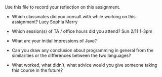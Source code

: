 Use this file to record your reflection on this assignment.

- Which classmates did you consult with while working on this assignment?
    Lucy
    Sophia
    Merry

- Which session(s) of TA / office hours did you attend?
    Sun 2/11 1-3pm

- What are your initial impressions of Java?


- Can you draw any conclusion about programming in general from the similarities or the differences between the two languages? 


- What worked, what didn't, what advice would you give someone taking this course in the future?

